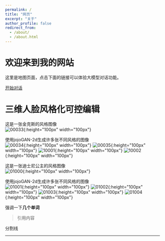 ```yaml
---
permalink: /
title: "网页"
excerpt: "关于"
author_profile: false
redirect_from: 
  - /about/
  - /about.html
---
```

# 欢迎来到我的网站

这里是地图页面，点击下面的链接可以体验大模型对话功能。

[开始对话](pages/chat)

# 三维人脸风格化可控编辑

这是一张金克斯的风格图像<br>
![00033](/img/00033.jpg){:height="100px" width="100px"}

使用jojoGAN-2d生成许多张不同风格的图像<br>
![00034](/img/00034.jpg){:height="100px" width="100px"}
![00035](/img/00035.jpg){:height="100px" width="100px"}
![10001](/img/10001.jpg){:height="100px" width="100px"}
![10002](/img/10002.jpg){:height="100px" width="100px"}

这是一张迪士尼公主的风格图像<br>
![01000](/img/01000.jpg){:height="100px" width="100px"}

使用jojoGAN-2d生成许多张不同风格的图像<br>
![01001](/img/01001.jpg){:height="100px" width="100px"}
![01002](/img/01002.jpg){:height="100px" width="100px"}
![01003](/img/01003.jpg){:height="100px" width="100px"}
![01004](/img/01004.jpg){:height="100px" width="100px"}

强调一下**几个单词**

>引用内容

分割线

***

